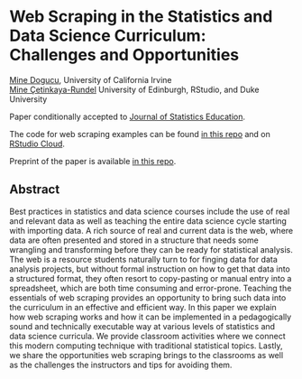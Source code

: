 # Web Scraping in the Statistics and Data Science Curriculum: Challenges and Opportunities

[Mine Dogucu](https://mdogucu.ics.uci.edu/), University of California Irvine  
[Mine Çetinkaya-Rundel](//http://mine-cr.com/) University of Edinburgh, RStudio, and Duke University

Paper conditionally accepted to [Journal of Statistics Education](https://www.tandfonline.com/toc/ujse20/current).


The code for web scraping examples can be found [in this repo](https://github.com/mdogucu/web-scrape/tree/master/opensecrets) and on [RStudio Cloud](https://rstudio.cloud/project/797118).

Preprint of the paper is available [in this repo](https://github.com/mdogucu/web-scrape/web_scrape.pdf).



## Abstract

Best practices in statistics and data science courses include the use of real and relevant data as well as teaching the entire data science cycle starting with importing data. A rich source of real and current data is the web, where data are often presented and stored in a structure that needs some wrangling and transforming before they can be ready for statistical analysis. The web is a resource students naturally turn to for finging data for data analysis projects, but without formal instruction on how to get that data into a structured format, they often resort to copy-pasting or manual entry into a spreadsheet, which are both time consuming and error-prone. Teaching the essentials of web scraping provides an opportunity to bring such data into the curriculum in an effective and efficient way. In this paper we explain how web scraping works and how it can be implemented in a pedagogically sound and technically executable way at various levels of statistics and data science curricula. We provide classroom activities where we connect this modern computing technique with traditional statistical topics. Lastly, we share the opportunities web scraping brings to the classrooms as well as the challenges the instructors and tips for avoiding them. 
